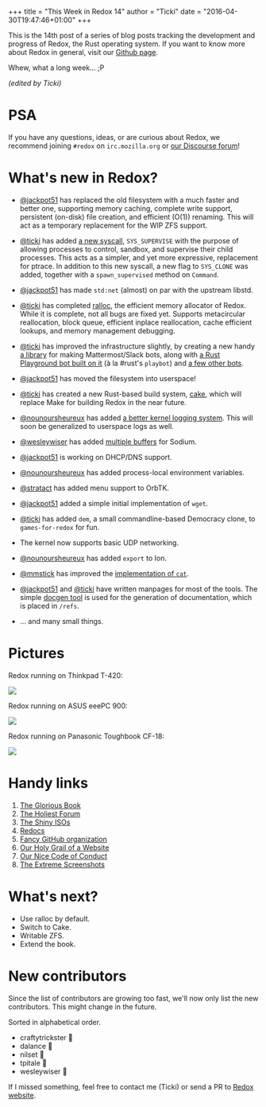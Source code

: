 +++
title = "This Week in Redox 14"
author = "Ticki"
date = "2016-04-30T19:47:46+01:00"
+++

This is the 14th post of a series of blog posts tracking the development and progress of Redox, the Rust operating system. If you want to know more about Redox in general, visit our [Github page](https://github.com/redox-os/redox).

Whew, what a long week... ;P

*(edited by Ticki)*

# PSA
If you have any questions, ideas, or are curious about Redox, we recommend joining `#redox` on `irc.mozilla.org` or [our Discourse forum](https://discourse.redox-os.org/)!

# What's new in Redox?

- [@jackpot51](https://github.com/jackpot51) has replaced the old filesystem with a much faster and better one, supporting memory caching, complete write support, persistent (on-disk) file creation, and efficient (O(1)) renaming. This will act as a temporary replacement for the WIP ZFS support.

- [@ticki](https://github.com/ticki) has added [a new syscall](https://github.com/redox-os/redox/pull/608), `SYS_SUPERVISE` with the purpose of allowing processes to control, sandbox, and supervise their child processes. This acts as a simpler, and yet more expressive, replacement for ptrace. In addition to this new syscall, a new flag to `SYS_CLONE` was added, together with a `spawn_supervised` method on `Command`.

- [@jackpot51](https://github.com/jackpot51) has made `std:net` (almost) on par with the upstream libstd.

- [@ticki](https://github.com/ticki) has completed [ralloc](https://github.com/redox-os/ralloc), the efficient memory allocator of Redox. While it is complete, not all bugs are fixed yet. Supports metacircular reallocation, block queue, efficient inplace reallocation, cache efficient lookups, and memory management debugging.

- [@ticki](https://github.com/ticki) has improved the infrastructure slightly, by creating a new handy [a library](https://github.com/ticki/mars) for making Mattermost/Slack bots, along with [a Rust Playground bot built on it](https://github.com/redox-os/playbot) (à la #rust's `playbot`) and [a few other bots](https://github.com/redox-os/bots).

- [@jackpot51](https://github.com/jackpot51) has moved the filesystem into userspace!

- [@ticki](https://github.com/ticki) has created a new Rust-based build system, [cake](https://github.com/ticki/cake), which will replace Make for building Redox in the near future.

- [@nounoursheureux](https://github.com/nounoursheureux) has added [a better kernel logging system](https://github.com/redox-os/redox/pull/627). This will soon be generalized to userspace logs as well.

- [@wesleywiser](https://github.com/wesleywiser) has added [multiple buffers](https://github.com/redox-os/sodium/pull/40) for Sodium.

- [@jackpot51](https://github.com/jackpot51) is working on DHCP/DNS support.

- [@nounoursheureux](https://github.com/nounoursheureux) has added process-local environment variables.

- [@stratact](https://github.com/stratact) has added menu support to OrbTK.

- [@jackpot51](https://github.com/jackpot51) added a simple initial implementation of `wget`.

- [@ticki](https://github.com/ticki) has added `dem`, a small commandline-based Democracy clone, to `games-for-redox` for fun.

- The kernel now supports basic UDP networking.

- [@nounoursheureux](https://github.com/nounoursheureux) has added `export` to Ion.

- [@mmstick](https://github.com/mmstick) has improved the [implementation of `cat`](https://github.com/redox-os/coreutils/pull/54).

- [@jackpot51](https://github.com/jackpot51) and [@ticki](https://github.com/ticki) have written manpages for most of the tools. The simple [docgen tool](https://github.com/redox-os/redox/commit/4857985d3c4c70421f384624655145ee15980095) is used for the generation of documentation, which is placed in `/refs`.

- ... and many small things.

# Pictures

Redox running on Thinkpad T-420:

<img class="img-responsive" src="http://www.redox-os.org/img/hardware/thinkpad-t420.png"/>

Redox running on ASUS eeePC 900:

<img class="img-responsive" src="http://www.redox-os.org/img/hardware/asus-eepc-900.png"/>

Redox running on Panasonic Toughbook CF-18:

<img class="img-responsive" src="http://www.redox-os.org/img/hardware/panasonic-toughbook-cf18.png"/>

# Handy links

1. [The Glorious Book](https://doc.redox-os.org/book/)
2. [The Holiest Forum](https://discourse.redox-os.org/)
3. [The Shiny ISOs](https://static.redox-os.org/)
4. [Redocs](http://www.redox-os.org/docs/)
5. [Fancy GitHub organization](https://github.com/redox-os)
6. [Our Holy Grail of a Website](http://www.redox-os.org/)
7. [Our Nice Code of Conduct](http://www.redox-os.org/coc/)
8. [The Extreme Screenshots](http://www.redox-os.org/screens/)

# What's next?

- Use ralloc by default.
- Switch to Cake.
- Writable ZFS.
- Extend the book.

# New contributors

Since the list of contributors are growing too fast, we'll now only list the new contributors. This might change in the future.

Sorted in alphabetical order.

- craftytrickster 🎂
- dalance  🎂
- nilset 🎂
- tpitale 🎂
- wesleywiser 🎂

If I missed something, feel free to contact me (Ticki) or send a PR to [Redox website](https://github.com/redox-os/website).
